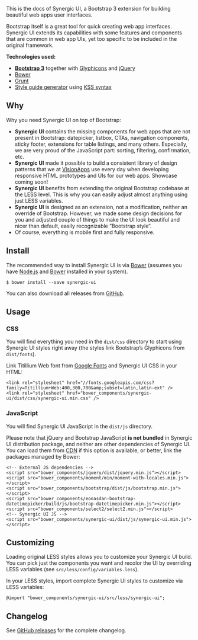 <p class="lead">This is the docs of Synergic UI, a Bootstrap 3 extension for building beautiful web apps user
interfaces.</p>

Bootstrap itself is a great tool for quick creating web app interfaces. Synergic UI extends its capabilities with some
features and components that are common in web app UIs, yet too specific to be included in the original framework.

**Technologies used:**

- [**Bootstrap 3**](http://getbootstrap.com) together with [Glyphicons](http://glyphicons.com/) and
[jQuery](http://jquery.com)
- [Bower](http://bower.io)
- [Grunt](http://gruntjs.com)
- [Style guide generator](https://github.com/indieisaconcept/grunt-styleguide) using
[KSS syntax](http://warpspire.com/kss/syntax/)

<h2 id="why" class="page-header">Why</h2>

Why you need Synergic UI on top of Bootstrap:

- **Synergic UI** contains the missing components for web apps that are not present in Bootstrap: datepicker, listbox,
  CTAs, navigation components, sticky footer, extensions for table listings, and many others. Especially, we are very
  proud of the JavaScript part: sorting, filtering, confirmation, etc.
- **Synergic UI** made it possible to build a consistent library of design patterns that we at
  [VisionApps](http://www.visionapps.cz) use every day when developing responsive HTML prototypes and UIs for our web
  apps. Showcase coming soon!
- **Synergic UI** benefits from extending the original Bootstrap codebase at the LESS level. This is why you can easily
  adjust almost anything using just LESS variables.
- **Synergic UI** is designed as an extension, not a modification, neither an override of Bootstrap. However, we made
  some design decisions for you and adjusted couple of things to make the UI look beautiful and nicer than default,
  easily recognizable &rdquo;Bootstrap style&ldquo;.
- Of course, everything is mobile first and fully responsive.

<h2 id="install" class="page-header">Install</h2>

The recommended way to install Synergic UI is via [Bower](http://bower.io) (assumes you have
[Node.js](http://nodejs.org) and [Bower](http://bower.io) installed in your system).

```
$ bower install --save synergic-ui
```

You can also download all releases from [GitHub](https://github.com/visionappscz/synergic-ui/releases).

<h2 id="usage" class="page-header">Usage</h2>

### CSS
You will find everything you need in the `dist/css` directory to start using Synergic UI styles right away
(the styles link Bootstrap’s Glyphicons from `dist/fonts`).

Link Titillium Web font from [Google Fonts](https://www.google.com/fonts/) and Synergic UI CSS in your HTML:

```
<link rel="stylesheet" href="//fonts.googleapis.com/css?family=Titillium+Web:400,300,700&amp;subset=latin,latin-ext" />
<link rel="stylesheet" href="bower_components/synergic-ui/dist/css/synergic-ui.min.css" />
```

### JavaScript
You will find Synergic UI JavaScript in the `dist/js` directory.

Please note that jQuery and Bootstrap JavaScript **is not bundled** in Synergic UI distribution package, and neither are
other dependencies of Synergic UI. You can load them from [CDN](http://www.bootstrapcdn.com) if this option is
available, or better, link the packages managed by Bower:

```
<!-- External JS dependencies -->
<script src="bower_components/jquery/dist/jquery.min.js"></script>
<script src="bower_components/moment/min/moment-with-locales.min.js"></script>
<script src="bower_components/bootstrap/dist/js/bootstrap.min.js"></script>
<script src="bower_components/eonasdan-bootstrap-datetimepicker/build/js/bootstrap-datetimepicker.min.js"></script>
<script src="bower_components/select2/select2.min.js"></script>
<!-- Synergic UI JS -->
<script src="bower_components/synergic-ui/dist/js/synergic-ui.min.js"></script>
```

<h2 id="customizing" class="page-header">Customizing</h2>

Loading original LESS styles allows you to customize your Synergic UI build. You can pick just the components you want
and recolor the UI by overriding LESS variables (see `src/less/config/variables.less`).

In your LESS styles, import complete Synergic UI styles to customize via LESS variables:

```
@import "bower_components/synergic-ui/src/less/synergic-ui";
```

<h2 id="changelog" class="page-header">Changelog</h2>

See [GitHub releases](https://github.com/visionappscz/synergic-ui/releases) for the complete changelog.
